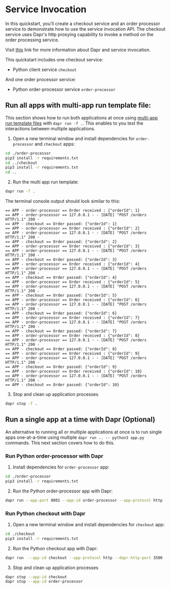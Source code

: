 # Service Invocation

In this quickstart, you'll create a checkout service and an order processor service to demonstrate how to use the service invocation API. The checkout service uses Dapr's http proxying capability to invoke a method on the order processing service.

Visit [this](https://docs.dapr.io/developing-applications/building-blocks/service-invocation/) link for more information about Dapr and service invocation.

This quickstart includes one checkout service:

- Python client service `checkout` 

And one order processor service: 
 
- Python order-processor service `order-processor`

## Run all apps with multi-app run template file:

This section shows how to run both applications at once using [multi-app run template files](https://docs.dapr.io/developing-applications/local-development/multi-app-dapr-run/multi-app-overview/) with `dapr run -f .`.  This enables to you test the interactions between multiple applications.  

1. Open a new terminal window and install dependencies for `order-processor` and `checkout` apps:

<!-- STEP
name: Install Node dependencies for order-processor and checkout
-->

```bash
cd ./order-processor
pip3 install -r requirements.txt
cd ../checkout
pip3 install -r requirements.txt
cd ..
```

<!-- END_STEP -->

2. Run the multi app run template:
<!-- STEP
name: Run multi app run template
expected_stdout_lines:
  - 'Validating config and starting app "order-processor"'
  - 'Started Dapr with app id "order-processor"'
  - 'Writing log files to directory'
  - 'Validating config and starting app "checkout"'
  - 'Started Dapr with app id "checkout"'
  - 'Writing log files to directory'
expected_stderr_lines:
output_match_mode: substring
background: true
sleep: 15
-->

```bash
dapr run -f .
```

The terminal console output should look similar to this:

```text
== APP - order-processor == Order received : {"orderId": 1}
== APP - order-processor == 127.0.0.1 - - [DATE] "POST /orders HTTP/1.1" 200 -
== APP - checkout == Order passed: {"orderId": 1}
== APP - order-processor == Order received : {"orderId": 2}
== APP - order-processor == 127.0.0.1 - - [DATE] "POST /orders HTTP/1.1" 200 -
== APP - checkout == Order passed: {"orderId": 2}
== APP - order-processor == Order received : {"orderId": 3}
== APP - order-processor == 127.0.0.1 - - [DATE] "POST /orders HTTP/1.1" 200 -
== APP - checkout == Order passed: {"orderId": 3}
== APP - order-processor == Order received : {"orderId": 4}
== APP - order-processor == 127.0.0.1 - - [DATE] "POST /orders HTTP/1.1" 200 -
== APP - checkout == Order passed: {"orderId": 4}
== APP - order-processor == Order received : {"orderId": 5}
== APP - order-processor == 127.0.0.1 - - [DATE] "POST /orders HTTP/1.1" 200 -
== APP - checkout == Order passed: {"orderId": 5}
== APP - order-processor == Order received : {"orderId": 6}
== APP - order-processor == 127.0.0.1 - - [DATE] "POST /orders HTTP/1.1" 200 -
== APP - checkout == Order passed: {"orderId": 6}
== APP - order-processor == Order received : {"orderId": 7}
== APP - order-processor == 127.0.0.1 - - [DATE] "POST /orders HTTP/1.1" 200 -
== APP - checkout == Order passed: {"orderId": 7}
== APP - order-processor == Order received : {"orderId": 8}
== APP - order-processor == 127.0.0.1 - - [DATE] "POST /orders HTTP/1.1" 200 -
== APP - checkout == Order passed: {"orderId": 8}
== APP - order-processor == Order received : {"orderId": 9}
== APP - order-processor == 127.0.0.1 - - [DATE] "POST /orders HTTP/1.1" 200 -
== APP - checkout == Order passed: {"orderId": 9}
== APP - order-processor == Order received : {"orderId": 10}
== APP - order-processor == 127.0.0.1 - - [DATE] "POST /orders HTTP/1.1" 200 -
== APP - checkout == Order passed: {"orderId": 10}
```

3. Stop and clean up application processes

```bash
dapr stop -f .
```
<!-- END_STEP -->

## Run a single app at a time with Dapr (Optional)

An alternative to running all or multiple applications at once is to run single apps one-at-a-time using multiple `dapr run .. -- python3 app.py` commands.  This next section covers how to do this. 

### Run Python order-processor with Dapr

1. Install dependencies for `order-processor` app: 

<!-- STEP
name: Install Python dependencies
-->

```bash
cd ./order-processor
pip3 install -r requirements.txt
```

<!-- END_STEP -->

2. Run the Python order-processor app with Dapr: 

<!-- STEP
name: Run order-processor service
expected_stdout_lines:
  - '== APP == Order received : {"orderId": 10}'
  - "Exited App successfully"
expected_stderr_lines:
output_match_mode: substring
background: true
sleep: 15
working_dir: ./order-processor
-->

```bash
dapr run --app-port 8001 --app-id order-processor --app-protocol http --dapr-http-port 3501 -- python3 app.py
```

<!-- END_STEP -->

### Run Python checkout with Dapr

1. Open a new terminal window and install dependencies for `checkout` app: 

<!-- STEP
name: Install Python dependencies
-->

```bash
cd ./checkout
pip3 install -r requirements.txt
```

<!-- END_STEP -->

2. Run the Python checkout app with Dapr: 

<!-- STEP
name: Run checkout service
expected_stdout_lines:
  - '== APP == Order passed: {"orderId": 1}'
  - '== APP == Order passed: {"orderId": 2}'
  - "Exited App successfully"
expected_stderr_lines:
output_match_mode: substring
background: true
sleep: 15
working_dir: ./checkout
-->
    
```bash
dapr run  --app-id checkout --app-protocol http --dapr-http-port 3500 -- python3 app.py
```

<!-- END_STEP -->

3. Stop and clean up application processes

```bash
dapr stop --app-id checkout
dapr stop --app-id order-processor
```
